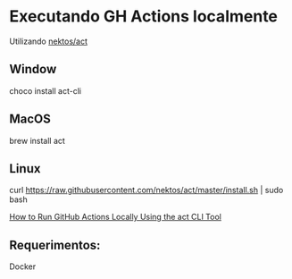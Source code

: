 # Executando GH Actions localmente

Utilizando [nektos/act](https://github.com/nektos/act)  

## Window
choco install act-cli

## MacOS
brew install act

## Linux
curl https://raw.githubusercontent.com/nektos/act/master/install.sh | sudo bash  

[How to Run GitHub Actions Locally Using the act CLI Tool](https://www.freecodecamp.org/news/how-to-run-github-actions-locally/)

## Requerimentos:

Docker